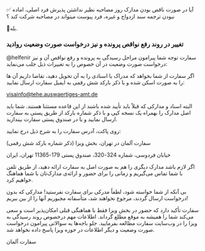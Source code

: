 ✅ آیا در صورت ناقص بودن مدارک روز مصاحبه نظیر نداشتن پذیرش فرد اصلی، اماده نبودن ترجمه سند ازدواج و غیره، فرد پیوست میتواند در مصاحبه شرکت کند ؟


🔹بله. 

### تغییر در روند رفع نواقص پرونده و نیز درخواست صورت وضعیت روادید


@helfenir
سفارت توجه شما پیرامون مراحل رسیدگی به پرونده و رفع نواقص آن و نیز درخواست صورت وضعیت در آن خصوص را به تغییرات ذیل جلب می‌نماید:

اگر سفارت از شما بخواهد که مدراک یا اسنادی را به آن تحویل دهید، تقاضا داریم آن ها را به صورت اسکن شده و با ذکر بارکد شش رقمی به ایمیل سفارت ارسال نمایید:

visainfo@tehe.auswaertiges-amt.de

البته اسناد و مدارکی که قبلاً باید تأیید شده باشند از این قاعده مستثنا هستند. شما باید اصل مدارک را بهمراه یک نسخه کپی و با ذکر شماره بارکد از طریق پستی به سفارت ارسال نمایید و یا در صندوق پستی سفارت بیندازید.

روی پاکت، آدرس سفارت را به شرح ذیل درج نمایید:

سفارت آلمان در تهران، بخش ویزا (ذکر شماره بارکد شش رقمی)

خیابان فردوسی، شماره 324-320، صندوق پستی 179-11365 تهران، ایران

اگر لازم باشد مدارک دیگری را هم به صورت اصل به سفارت ارائه دهید، از طریق تلفن با شما تماس می‌گیریم و زمانی را برای حضور و ارائه‌ی مدارک‌تان با شما هماهنگ خواهیم کرد.

بی آنکه از شما خواسته شود، لطفاً مدرکی برای سفارت نفرستید! مدارکی که بدون درخواست ارسال گردند، مرجوع نخواهند شد، متأسفانه مجبوریم آنها را از بین ببریم!

سفارت تأکید دارد که حضور در بخش ویزا فقط با هماهنگی قبلی امکان‌پذیر است و سعی می‌کند شما را همیشه به موقع مطلع گرداند. اطلاعات مهم درخصوص روند رسیدگی به ویزا را در وب‌سایت سفارت مطالعه بفرمایید. جلو باجه‌ها به سوالاتی پیرامون درخواست صورت وضعیت و دیگر اطلاعات در حوزه ویزا پاسخ داده نخواهد شد.

سفارت آلمان